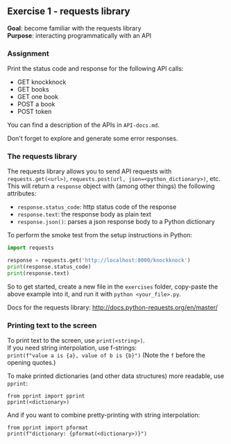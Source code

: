 ## Exercise 1 - requests library
**Goal**: become familiar with the requests library  
**Purpose**: interacting programmatically with an API

### Assignment
Print the status code and response for the following API calls:
- GET knockknock
- GET books
- GET one book
- POST a book
- POST token

You can find a description of the APIs in `API-docs.md`.

Don't forget to explore and generate some error responses.     

### The requests library
The requests library allows you to send API requests with `requests.get(<url>)`,
`requests.post(url, json=<python_dictionary>)`, etc.  
This will return a `response` object with (among other things) the following attributes:
- `response.status_code`: http status code of the response
- `response.text`: the response body as plain text
- `response.json()`: parses a json response body to a Python dictionary

To perform the smoke test from the setup instructions in Python:
```python
import requests

response = requests.get('http://localhost:8000/knockknock')
print(response.status_code)
print(response.text)
```

So to get started, create a new file in the `exercises` folder, copy-paste the above example into it,
and run it with `python <your_file>.py`.

Docs for the requests library: http://docs.python-requests.org/en/master/


### Printing text to the screen
To print text to the screen, use `print(<string>)`.  
If you need string interpolation, use f-strings:  
`print(f"value a is {a}, value of b is {b}")` (Note the `f` before the opening quotes.)  

To make printed dictionaries (and other data structures) more readable, use `pprint`:  
```
from pprint import pprint
pprint(<dictionary>)
```

And if you want to combine pretty-printing with string interpolation:
```
from pprint import pformat
print(f"dictionary: {pformat(<dictionary>)}")
```
